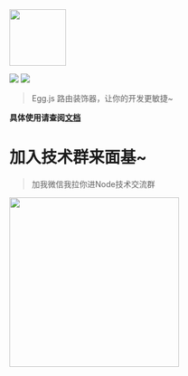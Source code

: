 <img width="100" src="http://outt0i9l8.bkt.clouddn.com/egg-shell-decorators.png"/>

<p>
  <img src="https://img.shields.io/badge/version-1.0.7-ff69b4.svg"/>
  <img src="https://img.shields.io/packagist/l/doctrine/orm.svg"/>
</p>

> Egg.js 路由装饰器，让你的开发更敏捷~

**具体使用请查阅[文档](http://super2god.github.io/egg-shell-decorators)**

# 加入技术群来面基~
> 加我微信我拉你进Node技术交流群
<img width="300" src="http://pjwz9z9va.bkt.clouddn.com/qravatar.jpeg"/>
